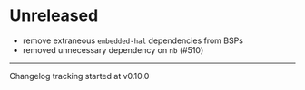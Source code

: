 # Unreleased

- remove extraneous `embedded-hal` dependencies from BSPs
- removed unnecessary dependency on `nb` (#510)

---

Changelog tracking started at v0.10.0
